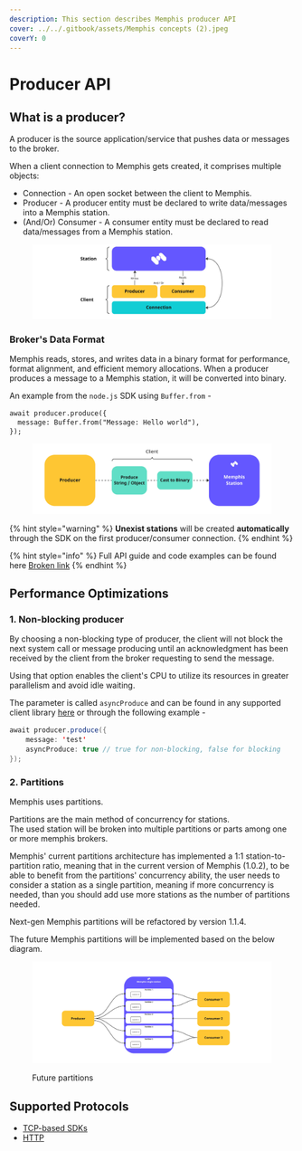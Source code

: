 ```yaml
---
description: This section describes Memphis producer API
cover: ../../.gitbook/assets/Memphis concepts (2).jpeg
coverY: 0
---
```


# Producer API

## What is a producer?

A producer is the source application/service that pushes data or messages to the broker.

When a client connection to Memphis gets created, it comprises multiple objects:

* Connection - An open socket between the client to Memphis.
* Producer - A producer entity must be declared to write data/messages into a Memphis station.
* (And/Or) Consumer - A consumer entity must be declared to read data/messages from a Memphis station.

<figure><img src="../../.gitbook/assets/Producer.jpeg" alt=""><figcaption></figcaption></figure>

### Broker's Data Format

Memphis reads, stores, and writes data in a binary format for performance, format alignment, and efficient memory allocations. When a producer produces a message to a Memphis station, it will be converted into binary.

An example from the `node.js` SDK using `Buffer.from` -

```
await producer.produce({
  message: Buffer.from("Message: Hello world"),
});
```

<figure><img src="../../.gitbook/assets/produce 1.jpeg" alt=""><figcaption></figcaption></figure>

{% hint style="warning" %}
**Unexist stations** will be created **automatically** through the SDK on the first producer/consumer connection.
{% endhint %}

{% hint style="info" %}
Full API guide and code examples can be found here [Broken link](broken-reference "mention")
{% endhint %}

## Performance Optimizations

### 1. Non-blocking producer

By choosing a non-blocking type of producer, the client will not block the next system call or message producing until an acknowledgment has been received by the client from the broker requesting to send the message.&#x20;

Using that option enables the client's CPU to utilize its resources in greater parallelism and avoid idle waiting.

The parameter is called `asyncProduce` and can be found in any supported client library [here](broken-reference) or through the following example -&#x20;

```java
await producer.produce({
    message: 'test'
    asyncProduce: true // true for non-blocking, false for blocking
});
```

### 2. Partitions

Memphis uses partitions.

Partitions are the main method of concurrency for stations. \
The used station will be broken into multiple partitions or parts among one or more memphis brokers.

Memphis' current partitions architecture has implemented a 1:1 station-to-partition ratio, meaning that in the current version of Memphis (1.0.2), to be able to benefit from the partitions' concurrency ability, the user needs to consider a station as a single partition, meaning if more concurrency is needed, than you should add use more stations as the number of partitions needed.

Next-gen Memphis partitions will be refactored by version 1.1.4.

The future Memphis partitions will be implemented based on the below diagram.

<figure><img src="../../.gitbook/assets/partitions 1.jpeg" alt=""><figcaption><p>Future partitions</p></figcaption></figure>

## Supported Protocols

* [TCP-based SDKs](broken-reference)
* [HTTP](https://github.com/memphisdev/memphis-http-proxy)

